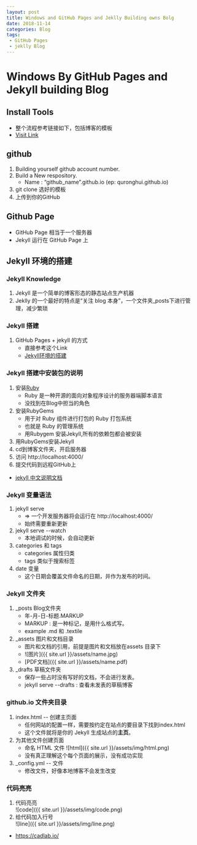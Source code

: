```yaml
---
layout: post
title: Windows and GitHub Pages and Jeklly Building owns Bolg
date: 2018-11-14
categories: Blog
tags:  
 - GitHub Pages  
 - jeklly Blog
---
```


# Windows By GitHub Pages and Jekyll building Blog
## Install Tools
+ 整个流程参考链接如下，包括博客的模板
+ [Visit Link](https://blog.csdn.net/xudailong_blog/article/details/78762262)

## github
1. Building yourself github account number.
2. Build a New respository.
    + Name : “github_name”.github.io (ep: quronghui.github.io)
3. git clone 选好的模板
4. 上传到你的GitHub

## Github Page
+ GitHub Page 相当于一个服务器
+ Jekyll 运行在 GitHub Page 上

## Jekyll 环境的搭建
### Jekyll Knowledge
1. Jekyll 是一个简单的博客形态的静态站点生产机器
2. Jeklly 的一个最好的特点是“关注 blog 本身”，一个文件夹_posts下进行管理，减少繁琐

### Jekyll 搭建
1. GitHub Pages + jekyll 的方式
    + 直接参考这个Link 
    + [Jekyll环境的搭建](https://643435675.github.io/2015/02/15/create-my-blog-with-jekyll/)

### Jekyll 搭建中安装包的说明
1. 安装[Ruby](http://www.runoob.com/ruby/ruby-tutorial.html)
    + Ruby 是一种开源的面向对象程序设计的服务器端脚本语言
    + 没找到在Blog中担当的角色
2. 安装RubyGems
    + 用于对 Ruby 组件进行打包的 Ruby 打包系统
    + 也就是 Ruby 的管理系统
    + 用Rubygem 安装Jekyll,所有的依赖包都会被安装
3. 用RubyGems安装Jekyll
4. cd到博客文件夹，开启服务器
5. 访问 http://localhost:4000/
6. 提交代码到远程GitHub上
+ [jekyll 中文说明文档](https://www.jekyll.com.cn/docs/posts/)

### Jekyll 变量语法
1. jekyll serve 
    + => 一个开发服务器将会运行在 http://localhost:4000/
    + 始终需要重新更新
2. jekyll serve --watch
    + 本地调试的时候，会自动更新 
3. categories 和 tags
    + categories 属性归类
    + tags 类似于搜索标签
4. date 变量
    + 这个日期会覆盖文件命名的日期，并作为发布的时间。

### Jekyll 文件夹   
1. _posts Blog文件夹
    + 年-月-日-标题.MARKUP
    + MARKUP : 是一种标记，是用什么格式写。 
    + example .md 和 .textile
2. _assets 图片和文档目录
    + 图片和文档的引用，前提是图片和文档放在assets 目录下
    + ![图片]({{ site.url }}/assets/name.jpg)
    + [PDF文档]({{ site.url }}/assets/name.pdf)
3. _drafts 草稿文件夹
    + 保存一些占时没有写好的文档，不会进行发表。
    + jekyll serve --drafts : 查看未发表的草稿博客
    
### github.io 文件夹目录
1. index.html -- 创建主页面
    + 任何网站的配置一样，需要按约定在站点的要目录下找到index.html
    + 这个文件就将是你的 Jekyll 生成站点的**主页**。
2. 为其他文件创建页面
    + 命名 HTML 文件
    ![html]({{ site.url }}/assets/img/html.png)
    + 没有真正理解这个每个页面的展示，没有成功实现
3. _config.yml -- 文件
    + 修改文件，好像本地博客不会发生改变
### 代码亮亮
1. 代码亮亮   
    ![code]({{ site.url }}/assets/img/code.png)
2. 给代码加入行号  
    ![line]({{ site.url }}/assets/img/line.png)

 + https://cadlab.io/